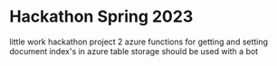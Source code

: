 # Hackathon Spring 2023
little work hackathon project
2 azure functions for getting and setting document index's in azure table storage
should be used with a bot
